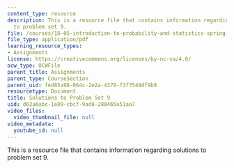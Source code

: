 ```yaml
---
content_type: resource
description: This is a resource file that contains information regarding solutions
  to problem set 9.
file: /courses/18-05-introduction-to-probability-and-statistics-spring-2014/d62a6abc1e89cbcf9ad8280465a51aa7_MIT18_05S14_ps9_solutions.pdf
file_type: application/pdf
learning_resource_types:
- Assignments
license: https://creativecommons.org/licenses/by-nc-sa/4.0/
ocw_type: OCWFile
parent_title: Assignments
parent_type: CourseSection
parent_uid: fed85a98-064c-2e2a-4378-f3f7549df9b8
resourcetype: Document
title: Solutions to Problem Set 9
uid: d62a6abc-1e89-cbcf-9ad8-280465a51aa7
video_files:
  video_thumbnail_file: null
video_metadata:
  youtube_id: null
---
```

This is a resource file that contains information regarding solutions to problem set 9.
